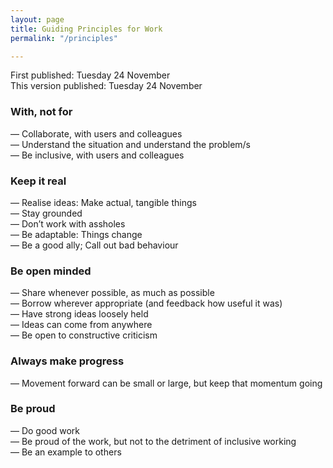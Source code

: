 ```yaml
---
layout: page
title: Guiding Principles for Work
permalink: "/principles"

---
```

First published: Tuesday 24 November<br>
This version published: Tuesday 24 November

### With, not for

— Collaborate, with users and colleagues<br>
— Understand the situation and understand the problem/s<br>
— Be inclusive, with users and colleagues<br>

### Keep it real

— Realise ideas: Make actual, tangible things<br>
— Stay grounded<br>
— Don’t work with assholes<br>
— Be adaptable: Things change<br>
— Be a good ally; Call out bad behaviour<br>

### Be open minded

— Share whenever possible, as much as possible<br>
— Borrow wherever appropriate (and feedback how useful it was)<br>
— Have strong ideas loosely held<br>
— Ideas can come from anywhere<br>
— Be open to constructive criticism<br>

### Always make progress

— Movement forward can be small or large, but keep that momentum going

### Be proud

— Do good work<br>
— Be proud of the work, but not to the detriment of inclusive working<br>
— Be an example to others
